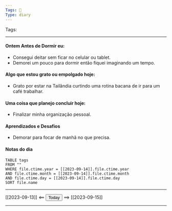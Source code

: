 ```yaml
---
Tags: 📝
Type: diary
---
```


Tags:  

---

#### Ontem Antes de Dormir eu:
- Consegui deitar sem ficar no celular ou tablet.
- Demorei um pouco para dormir então fiquei imaginando um tempo.

#### Algo que estou grato ou empolgado hoje:
- Grato por estar na Tailândia curtindo uma rotina bacana de ir para um café trabalhar.

#### Uma coisa que planejo concluir hoje:
- Finalizar minha organização pessoal.

#### Aprendizados e Desafios
- Demorar para focar de manhã no que precisa.

#### Notas do dia
```dataview
TABLE tags
FROM ""
WHERE file.ctime.year = [[2023-09-14]].file.ctime.year
AND file.ctime.month = [[2023-09-14]].file.ctime.month
AND file.ctime.day = [[2023-09-14]].file.ctime.day
SORT file.name
```

---

[[2023-09-13]] <== <button class="date_button_today">Today</button> ==> [[2023-09-15]]

---



